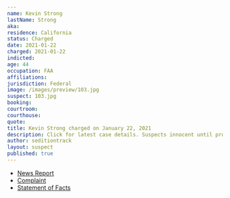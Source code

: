 ```yaml
---
name: Kevin Strong
lastName: Strong
aka:
residence: California
status: Charged
date: 2021-01-22
charged: 2021-01-22
indicted:
age: 44
occupation: FAA
affiliations:
jurisdiction: Federal
image: /images/preview/103.jpg
suspect: 103.jpg
booking:
courtroom:
courthouse:
quote:
title: Kevin Strong charged on January 22, 2021
description: Click for latest case details. Suspects innocent until proven guilty.
author: seditiontrack
layout: suspect
published: true
---
```

- [News Report](https://www.huffpost.com/entry/qanon-faa-employee-capitol-insurrection_n_600b2881c5b6d64153abaf3d)
- [Complaint](https://www.justice.gov/opa/page/file/1359586/download)
- [Statement of Facts](https://www.justice.gov/opa/page/file/1359586/download)
